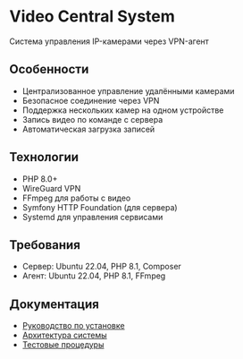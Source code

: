 # Video Central System

Система управления IP-камерами через VPN-агент

## Особенности
- Централизованное управление удалёнными камерами
- Безопасное соединение через VPN
- Поддержка нескольких камер на одном устройстве
- Запись видео по команде с сервера
- Автоматическая загрузка записей

## Технологии
- PHP 8.0+
- WireGuard VPN
- FFmpeg для работы с видео
- Symfony HTTP Foundation (для сервера)
- Systemd для управления сервисами

## Требования
- Сервер: Ubuntu 22.04, PHP 8.1, Composer
- Агент: Ubuntu 22.04, PHP 8.1, FFmpeg

## Документация
- [Руководство по установке](docs/setup_guide.md)
- [Архитектура системы](docs/architecture.md)
- [Тестовые процедуры](docs/test_procedures.md)
